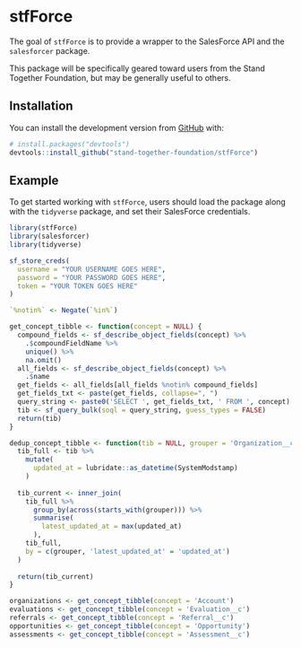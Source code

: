 
<!-- README.md is generated from README.Rmd. Please edit that file -->

# stfForce

The goal of `stfForce` is to provide a wrapper to the SalesForce API and
the `salesforcer` package.

This package will be specifically geared toward users from the Stand
Together Foundation, but may be generally useful to others.

## Installation

You can install the development version from
[GitHub](https://github.com/) with:

``` r
# install.packages("devtools")
devtools::install_github("stand-together-foundation/stfForce")
```

## Example

To get started working with `stfForce`, users should load the package
along with the `tidyverse` package, and set their SalesForce
credentials.

``` r
library(stfForce)
library(salesforcer)
library(tidyverse)

sf_store_creds(
  username = "YOUR USERNAME GOES HERE", 
  password = "YOUR PASSWORD GOES HERE", 
  token = "YOUR TOKEN GOES HERE"
)

`%notin%` <- Negate(`%in%`)

get_concept_tibble <- function(concept = NULL) {
  compound_fields <- sf_describe_object_fields(concept) %>% 
    .$compoundFieldName %>%
    unique() %>%
    na.omit()
  all_fields <- sf_describe_object_fields(concept) %>% 
    .$name
  get_fields <- all_fields[all_fields %notin% compound_fields]
  get_fields_txt <- paste(get_fields, collapse=", ")
  query_string <- paste0('SELECT ', get_fields_txt, ' FROM ', concept)
  tib <- sf_query_bulk(soql = query_string, guess_types = FALSE)
  return(tib)
}

dedup_concept_tibble <- function(tib = NULL, grouper = 'Organization__c') {
  tib_full <- tib %>% 
    mutate(
      updated_at = lubridate::as_datetime(SystemModstamp)
    )
  
  tib_current <- inner_join(
    tib_full %>% 
      group_by(across(starts_with(grouper))) %>% 
      summarise(
        latest_updated_at = max(updated_at)
      ), 
    tib_full, 
    by = c(grouper, 'latest_updated_at' = 'updated_at')
  )
  
  return(tib_current)
}

organizations <- get_concept_tibble(concept = 'Account')
evaluations <- get_concept_tibble(concept = 'Evaluation__c')
referrals <- get_concept_tibble(concept = 'Referral__c')
opportunities <- get_concept_tibble(concept = 'Opportunity') 
assessments <- get_concept_tibble(concept = 'Assessment__c')
```

